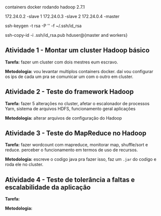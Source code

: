containers docker rodando hadoop 2.7.1

172.24.0.2 -slave 1
172.24.0.3 -slave 2
172.24.0.4 -master

ssh-keygen -t rsa -P '' -f ~/.ssh/id_rsa

ssh-copy-id -i .ssh/id_rsa.pub hduser@{master and workers}


## Atividade 1 - Montar um cluster Hadoop básico

**Tarefa:** fazer um cluster com dois mestres eum escravo.

**Metodologia:** vou levantar multiplos containers docker. daí vou configurar os ips de cada um pra se comunicar um com o outro em cluster.





## Atividade 2 - Teste do framework Hadoop

**Tarefa:** fazer 5 alterações no cluster, afetar o escalonador de processos Yarn, sistema de
arquivos HDFS, funcionamento geral aplicações

**Metodologia:** alterar arquivos de configuração do Hadoop

## Atividade 3 - Teste do MapReduce no Hadoop

**Tarefa:** fazer wordcount com mapreduce, monitorar map, shuffle/sort e reduce. perceber o funcionamento em termos de uso de recursos.

**Metodologia:** escreve o codigo java pra fazer isso, faz um `.jar` do codigo e roda ele no cluster.

## Atividade 4 - Teste de tolerância a faltas e escalabilidade da aplicação

**Tarefa:** 

**Metodologia:** 

